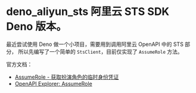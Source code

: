 # deno_aliyun_sts 阿里云 STS SDK Deno 版本。

最近尝试使用 Deno 做一个小项目，需要用到调用阿里云 OpenAPI 中的 STS 部分，
所以先编写了一个简单的 `StsClient`，目前仅实现了 `AssumeRole` 方法。

官方文档：

- [AssumeRole - 获取扮演角色的临时身份凭证](https://help.aliyun.com/zh/ram/developer-reference/api-sts-2015-04-01-assumerole?spm=a2c4g.11186623.0.0.104c2600muyjDV)
- [OpenAPI Explorer: AssumeRole](https://next.api.aliyun.com/api/Sts/2015-04-01/AssumeRole)
